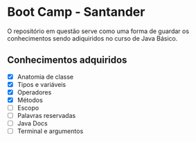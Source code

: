 # Boot Camp - Santander

O repositório em questão serve como uma forma de guardar os conhecimentos sendo adiquiridos no curso de Java Básico.

## Conhecimentos adquiridos

- [X] Anatomia de classe
- [X] Tipos e variáveis
- [X] Operadores
- [X] Métodos
- [ ] Escopo
- [ ] Palavras reservadas
- [ ] Java Docs
- [ ] Terminal e argumentos
